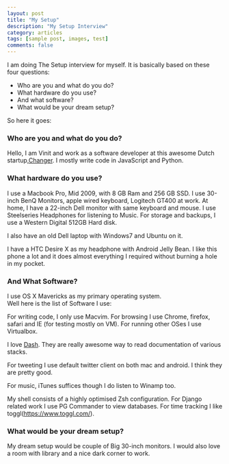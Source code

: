 ```yaml
---
layout: post
title: "My Setup"
description: "My Setup Interview"
category: articles
tags: [sample post, images, test]
comments: false
---
```


I am doing The Setup interview for myself. It is basically based on these four questions:

- Who are you and what do you do?
- What hardware do you use?
- And what software?
- What would be your dream setup?

So here it goes:

### Who are you and what do you do?

Hello, I am Vinit and work as a software developer at this awesome Dutch startup,[Changer](http://changer.nl). I mostly write code in JavaScript and Python. 

### What hardware do you use?

I use a Macbook Pro, Mid 2009, with 8 GB Ram and 256 GB SSD. I use
30-inch BenQ Monitors, apple wired keyboard, Logitech GT400 at work. 
At home, I have a 22-inch Dell monitor with same keyboard and mouse. I
use Steelseries Headphones for listening to Music.
For storage and backups, I use a Western Digital 512GB Hard disk.

I also have an old Dell laptop with Windows7 and Ubuntu on it.
 
I have a HTC Desire X as my headphone with Android Jelly Bean. I like
this phone a lot and it does almost everything I required without burning
a hole in my pocket.

### And What Software?

I use OS X Mavericks as my primary operating system.  
Well here is the list of Software I use:

For writing code, I only use Macvim. For browsing I use Chrome, firefox,
safari and IE (for testing mostly on VM). For running other OSes I use
Virtualbox.

I love [Dash](http://kapeli.com/dash). They are really awesome way to
read documentation of various stacks. 

For tweeting I use default twitter client on both mac and android. I
think they are pretty good. 

For music, iTunes suffices though I do listen to Winamp too.

My shell consists of a highly optimised Zsh configuration. For Django
related work I use PG Commander to view databases. For time tracking I
like toggl(https://www.toggl.com/).

### What would be your dream setup?

My dream setup would be couple of Big 30-inch monitors. I would also
love a room with library and a nice dark corner to work.




